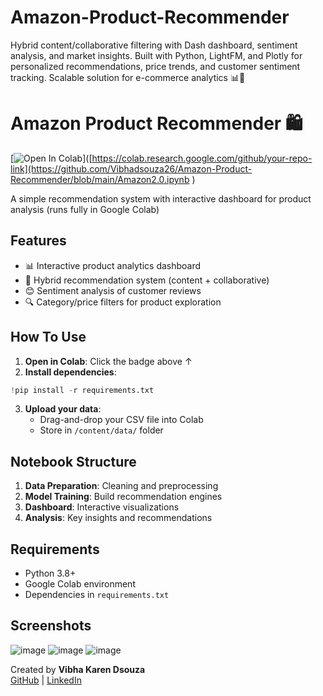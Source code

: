 # Amazon-Product-Recommender
Hybrid content/collaborative filtering with Dash dashboard, sentiment analysis, and market insights. Built with Python, LightFM, and Plotly for personalized recommendations, price trends, and customer sentiment tracking. Scalable solution for e-commerce analytics 📊🚀

# Amazon Product Recommender 🛍️
[![Open In Colab](https://colab.research.google.com/assets/colab-badge.svg)]([https://colab.research.google.com/github/your-repo-link](https://github.com/Vibhadsouza26/Amazon-Product-Recommender/blob/main/Amazon2.0.ipynb
)

A simple recommendation system with interactive dashboard for product analysis (runs fully in Google Colab)

## Features
- 📊 Interactive product analytics dashboard
- 🤝 Hybrid recommendation system (content + collaborative)
- 😊 Sentiment analysis of customer reviews
- 🔍 Category/price filters for product exploration

## How To Use
1. **Open in Colab**: Click the badge above ↑
2. **Install dependencies**:
```python
!pip install -r requirements.txt
```
3. **Upload your data**:
   - Drag-and-drop your CSV file into Colab
   - Store in `/content/data/` folder

## Notebook Structure
1. **Data Preparation**: Cleaning and preprocessing
2. **Model Training**: Build recommendation engines
3. **Dashboard**: Interactive visualizations
4. **Analysis**: Key insights and recommendations

## Requirements
- Python 3.8+
- Google Colab environment
- Dependencies in `requirements.txt`

## Screenshots
![image](https://github.com/user-attachments/assets/268414c8-8f23-44eb-8364-a18ff6ac4735)
![image](https://github.com/user-attachments/assets/356a130a-2cde-4be4-a7a4-8c80881e1f7f)
![image](https://github.com/user-attachments/assets/091c4470-2536-42d9-b2ac-57a6b4139351)


 
Created by **Vibha Karen Dsouza**  
[GitHub](https://github.com/Vibhadsouza26) | [LinkedIn](https://linkedin.com/in/dsouzavibha)


